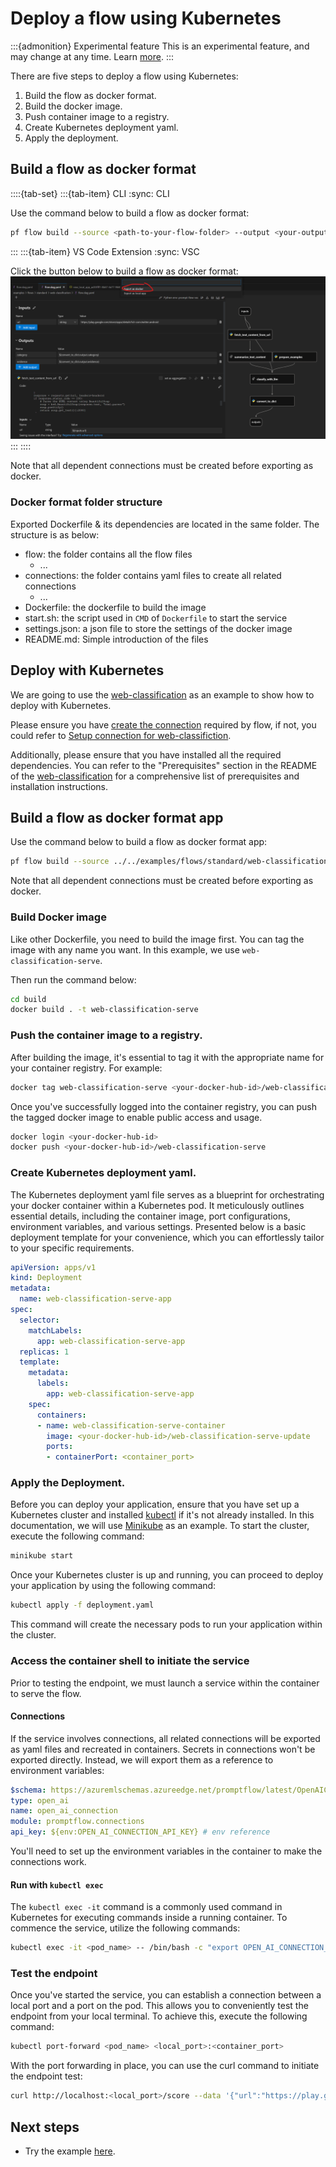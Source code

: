 # Deploy a flow using Kubernetes
:::{admonition} Experimental feature
This is an experimental feature, and may change at any time. Learn [more](../faq.md#stable-vs-experimental).
:::

There are five steps to deploy a flow using Kubernetes:
1. Build the flow as docker format.
2. Build the docker image.
3. Push container image to a registry.
4. Create Kubernetes deployment yaml.
5. Apply the deployment.


## Build a flow as docker format

::::{tab-set}
:::{tab-item} CLI
:sync: CLI

Use the command below to build a flow as docker format:
```bash
pf flow build --source <path-to-your-flow-folder> --output <your-output-dir> --format docker
```
:::
:::{tab-item} VS Code Extension
:sync: VSC

Click the button below to build a flow as docker format:
![img](../../media/how-to-guides/vscode_export_as_docker.png)
:::
::::

Note that all dependent connections must be created before exporting as docker.


### Docker format folder structure

Exported Dockerfile & its dependencies are located in the same folder. The structure is as below:
- flow: the folder contains all the flow files
  - ...
- connections: the folder contains yaml files to create all related connections
  - ...
- Dockerfile: the dockerfile to build the image
- start.sh: the script used in `CMD` of `Dockerfile` to start the service
- settings.json: a json file to store the settings of the docker image
- README.md: Simple introduction of the files

## Deploy with Kubernetes
We are going to use the [web-classification](https://github.com/microsoft/promptflow/tree/main/examples/flows/standard/web-classification/) as
an example to show how to deploy with Kubernetes.

Please ensure you have [create the connection](../manage-connections.md#create-a-connection) required by flow, if not, you could
refer to [Setup connection for web-classifiction](https://github.com/microsoft/promptflow/tree/main/examples/flows/standard/web-classification#1-setup-connection).

Additionally, please ensure that you have installed all the required dependencies. You can refer to the "Prerequisites" section in the README of the [web-classification](https://github.com/microsoft/promptflow/tree/main/examples/flows/standard/web-classification/) for a comprehensive list of prerequisites and installation instructions.

## Build a flow as docker format app

Use the command below to build a flow as docker format app:

```bash
pf flow build --source ../../examples/flows/standard/web-classification --output build --format docker
```

Note that all dependent connections must be created before exporting as docker.

### Build Docker image

Like other Dockerfile, you need to build the image first. You can tag the image with any name you want. In this example, we use `web-classification-serve`.

Then run the command below:

```bash
cd build
docker build . -t web-classification-serve
```

### Push the container image to a registry.
After building the image, it's essential to tag it with the appropriate name for your container registry. For example:
```bash
docker tag web-classification-serve <your-docker-hub-id>/web-classification-serve
```
Once you've successfully logged into the container registry, you can push the tagged docker image to enable public access and usage.
```bash
docker login <your-docker-hub-id>
docker push <your-docker-hub-id>/web-classification-serve
```

### Create Kubernetes deployment yaml.
The Kubernetes deployment yaml file serves as a blueprint for orchestrating your docker container within a Kubernetes pod. It meticulously outlines essential details, including the container image, port configurations, environment variables, and various settings. Presented below is a basic deployment template for your convenience, which you can effortlessly tailor to your specific requirements.

```yaml
apiVersion: apps/v1
kind: Deployment
metadata:
  name: web-classification-serve-app
spec:
  selector:
    matchLabels:
      app: web-classification-serve-app
  replicas: 1
  template:
    metadata:
      labels:
        app: web-classification-serve-app
    spec:
      containers:
      - name: web-classification-serve-container
        image: <your-docker-hub-id>/web-classification-serve-update
        ports:
        - containerPort: <container_port>
```


### Apply the Deployment.
Before you can deploy your application, ensure that you have set up a Kubernetes cluster and installed [kubectl](https://kubernetes.io/docs/reference/kubectl/) if it's not already installed. In this documentation, we will use [Minikube](https://minikube.sigs.k8s.io/docs/) as an example. To start the cluster, execute the following command:
```bash
minikube start
```
Once your Kubernetes cluster is up and running, you can proceed to deploy your application by using the following command:
```bash
kubectl apply -f deployment.yaml
```
This command will create the necessary pods to run your application within the cluster.


### Access the container shell to initiate the service
Prior to testing the endpoint, we must launch a service within the container to serve the flow.

#### Connections
If the service involves connections, all related connections will be exported as yaml files and recreated in containers.
Secrets in connections won't be exported directly. Instead, we will export them as a reference to environment variables:
```yaml
$schema: https://azuremlschemas.azureedge.net/promptflow/latest/OpenAIConnection.schema.json
type: open_ai
name: open_ai_connection
module: promptflow.connections
api_key: ${env:OPEN_AI_CONNECTION_API_KEY} # env reference
```
You'll need to set up the environment variables in the container to make the connections work.

#### Run with `kubectl exec`
The ```kubectl exec -it``` command is a commonly used command in Kubernetes for executing commands inside a running container. To commence the service, utilize the following commands:
```bash
kubectl exec -it <pod_name> -- /bin/bash -c "export OPEN_AI_CONNECTION_API_KEY=<secret-value> && ./start.sh"
```

### Test the endpoint
Once you've started the service, you can establish a connection between a local port and a port on the pod. This allows you to conveniently test the endpoint from your local terminal.
To achieve this, execute the following command:

```bash
kubectl port-forward <pod_name> <local_port>:<container_port>
```
With the port forwarding in place, you can use the curl command to initiate the endpoint test:

```bash
curl http://localhost:<local_port>/score --data '{"url":"https://play.google.com/store/apps/details?id=com.twitter.android"}' -X POST  -H "Content-Type: application/json"
```


## Next steps
- Try the example [here](https://github.com/microsoft/promptflow/blob/main/examples/tutorials/flow-deploy/deploy.md).